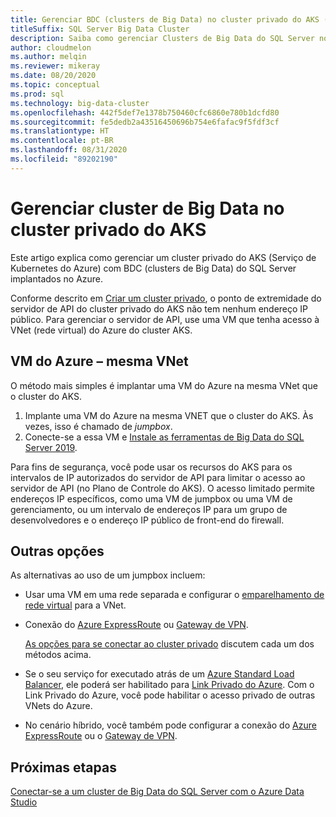 ```yaml
---
title: Gerenciar BDC (clusters de Big Data) no cluster privado do AKS (Serviço de Kubernetes do Azure)
titleSuffix: SQL Server Big Data Cluster
description: Saiba como gerenciar Clusters de Big Data do SQL Server no cluster privado do AKS (Serviço de Kubernetes do Azure).
author: cloudmelon
ms.author: melqin
ms.reviewer: mikeray
ms.date: 08/20/2020
ms.topic: conceptual
ms.prod: sql
ms.technology: big-data-cluster
ms.openlocfilehash: 442f5def7e1378b750460cfc6860e780b1dcfd80
ms.sourcegitcommit: fe5dedb2a43516450696b754e6fafac9f5fdf3cf
ms.translationtype: HT
ms.contentlocale: pt-BR
ms.lasthandoff: 08/31/2020
ms.locfileid: "89202190"
---
```

# <a name="manage-big-data-cluster-in-aks-private-cluster"></a>Gerenciar cluster de Big Data no cluster privado do AKS

Este artigo explica como gerenciar um cluster privado do AKS (Serviço de Kubernetes do Azure) com BDC (clusters de Big Data) do SQL Server implantados no Azure.

Conforme descrito em [Criar um cluster privado](/azure/aks/private-clusters/), o ponto de extremidade do servidor de API do cluster privado do AKS não tem nenhum endereço IP público. Para gerenciar o servidor de API, use uma VM que tenha acesso à VNet (rede virtual) do Azure do cluster AKS.

## <a name="azure-vm---same-vnet"></a>VM do Azure – mesma VNet

O método mais simples é implantar uma VM do Azure na mesma VNet que o cluster do AKS.

1. Implante uma VM do Azure na mesma VNET que o cluster do AKS. Às vezes, isso é chamado de *jumpbox*.
1. Conecte-se a essa VM e [Instale as ferramentas de Big Data do SQL Server 2019](deployment-guidance.md#install-sql-server-2019-big-data-tools).

Para fins de segurança, você pode usar os recursos do AKS para os intervalos de IP autorizados do servidor de API para limitar o acesso ao servidor de API (no Plano de Controle do AKS). O acesso limitado permite endereços IP específicos, como uma VM de jumpbox ou uma VM de gerenciamento, ou um intervalo de endereços IP para um grupo de desenvolvedores e o endereço IP público de front-end do firewall.

## <a name="other-options"></a>Outras opções

As alternativas ao uso de um jumpbox incluem:

* Usar uma VM em uma rede separada e configurar o [emparelhamento de rede virtual](/azure/virtual-network/virtual-network-peering-overview) para a VNet.

* Conexão do [Azure ExpressRoute](/azure/expressroute/expressroute-introduction) ou [Gateway de VPN](/azure/vpn-gateway/vpn-gateway-about-vpngateways).

   [As opções para se conectar ao cluster privado](/azure/aks/private-clusters#options-for-connecting-to-the-private-cluster) discutem cada um dos métodos acima.

* Se o seu serviço for executado atrás de um [Azure Standard Load Balancer](/azure/aks/load-balancer-standard), ele poderá ser habilitado para [Link Privado do Azure](/azure/private-link/private-link-service-overview#limitations). Com o Link Privado do Azure, você pode habilitar o acesso privado de outras VNets do Azure.

* No cenário híbrido, você também pode configurar a conexão do [Azure ExpressRoute](/azure/expressroute/expressroute-introduction) ou o [Gateway de VPN](/azure/vpn-gateway/vpn-gateway-about-vpngateways).

## <a name="next-steps"></a>Próximas etapas

[Conectar-se a um cluster de Big Data do SQL Server com o Azure Data Studio](connect-to-big-data-cluster.md)